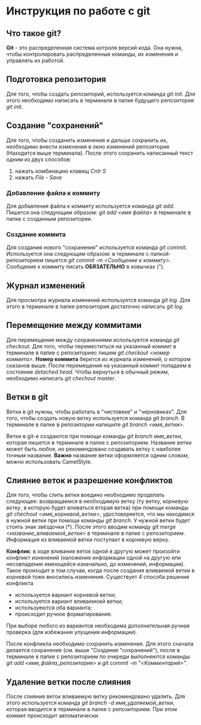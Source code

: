 # Инструкция по работе с git

## Что такое git? 

**Git** - это распределенная система котроля версий кода. Она нужна, чтобы контролировать распределенные команды, их изменения и управлять их работой. 

## Подготовка репозитория

Для того, чтобы создать репозиторий, используется команда *git init*. Для этого необходимо написать в терминале в папке будущего репозитория *git init*.

## Создание "сохранений"

Для того, чтобы созданить изменения и дальше сохранить их, необходимо внести изменения в окно изменений репозитория (Находится выше терминала). После этого сохранить написанный текст одним из двух способов:
1. нажать комбинацию клавищ *Cntr S*
2. нажать *File - Save*

### Добавление файла к коммиту

Для добавления файла к коммиту используется команда *git add*. Пишется она следующим образом: *git add <имя файла>* в терминале в папке с созданным репозитории.

### Создание коммита

Для создания нового "сохранения" используется команда *git commit*. Используется она следующим образом: в терминале с папкой-репозиторием пишется *git commit -m <Сообщение к коммиту>*. Сообщение к коммиту писать **ОБЯЗАТЕЛЬНО** в ковычках (").

## Журнал изменений

Для просмотра журнала изменений используется команда *git log*. Для этого в терминале в папке репозитория достаточно написать *git log*.

## Перемещение между коммитами 

Для перемещения между сохранениями используется команда *git checkout*. Для того, чтобы переместиться на указанный коммит в терминале в папке с репозиториес пишем *git checkout <номер коммита>*. **Номер коммита** берется из журнала изменений, о котором сказанов выше. После перемещения на указанный коммит попадаем в состояние *detached head*. Чтобы вернуться в обычный режим, необходимо написать *git chechout master*.

## Ветки в git
Ветки в git нужны, чтобы работать в "чистовеке" и "черновиках". Для того, чтобы создать новую ветку используется команда *git branch*. В терминале в папке в репозитории напишите *git branch <имя_ветки>*.

Ветки в git-е создаются при помощи команды *git branch имя_ветки*, которая пишется в терминале в папке с репозиторием. Название ветки может быть любое, но рекомендовано создавать ветку с наиболее точным название. **Важно** название ветки оформляется одним словом, можно использовать CamelStyle.

## Слияние веток и разрешение конфликтов

Для того, чтобы слить ветки воедино необходимо проделать следующее: возвращаемся в необходимую ветку (ту ветку, *корневую ветку*, в которую будет вливаться вторая ветка) при помощи команды *git chechout <имя_корневой_ветки>*, удостоверяется, что мы находимся в нужной ветки при помощи команды *git branch*. У нужной ветки будет стоять знак звёздочки (*). После этого вводим команду *git merge <название_вливаемой_ветки>* в терминале в папке с репозиторием. Информация из вливаемой ветки поступает в корневую верку. 

**Конфлик**: в ходе вливания веток одной в другую может произойти конфликт изненений (наложение информации одной на другую или несовпадение имеющейся изначально, до изменений, информации). Такое проиходит в том случаи, когда после создания вливаемой ветки в корневой тоже вносились изменения. 
Существует 4 способа решения конфликта
* используется вариант корневой ветки;
* используется вариант вливаемоей ветки;
* используеются оба варианта;
* происходит ручное форматирование.

При выборе любого из вариантов необходима дополнительная ручная проверка (для избежания упущения информации).

После конфликла необходимо сохранить изменения. Для этого сначала делается сохранение (см. выше "Создание "сохранений"), после в терминале в папке с репозиторием по очереди выполняются команды *git add <имя_файла_репозитория>* и *git commit -m "<Комментарий>"*.

## Удаление ветки после слияния

После слияния веток вливаемую ветку рекомендовано удалить. Для этого используется команда *git branch -d имя_удаляемой_ветки*, которая вводится в терминале в папке с репозиторием. При этом коммит происходит автоматически. 

